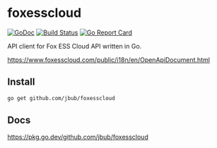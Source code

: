 # foxesscloud 
[![GoDoc](http://img.shields.io/badge/go-documentation-blue.svg?style=flat-square)](https://pkg.go.dev/github.com/jbub/foxesscloud) 
[![Build Status](https://github.com/jbub/foxesscloud/actions/workflows/go.yml/badge.svg)](https://github.com/jbub/foxesscloud/actions/workflows/go.yml)
[![Go Report Card](https://goreportcard.com/badge/github.com/jbub/foxesscloud)](https://goreportcard.com/report/github.com/jbub/foxesscloud)

API client for Fox ESS Cloud API written in Go.

https://www.foxesscloud.com/public/i18n/en/OpenApiDocument.html

## Install

```bash
go get github.com/jbub/foxesscloud
```

## Docs

https://pkg.go.dev/github.com/jbub/foxesscloud
